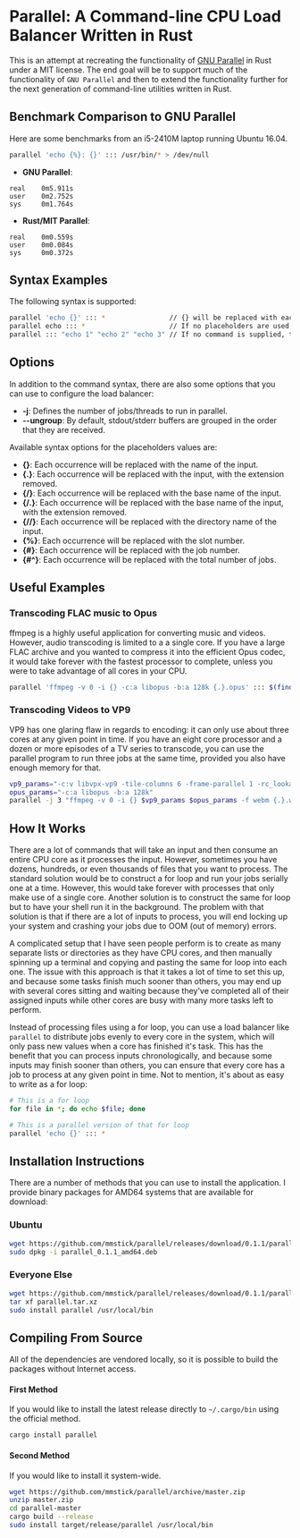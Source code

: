 # Parallel: A Command-line CPU Load Balancer Written in Rust
This is an attempt at recreating the functionality of [GNU Parallel](https://www.gnu.org/software/parallel/) in Rust under a MIT license. The end goal will be to support much of the functionality of `GNU Parallel` and then to extend the functionality further for the next generation of command-line utilities written in Rust.

## Benchmark Comparison to GNU Parallel

Here are some benchmarks from an i5-2410M laptop running Ubuntu 16.04.

```sh
parallel 'echo {%}: {}' ::: /usr/bin/* > /dev/null
```

- **GNU Parallel**:
```
real    0m5.911s
user    0m2.752s
sys     0m1.764s
```

- **Rust/MIT Parallel**:
```
real    0m0.559s
user    0m0.084s
sys     0m0.372s
```

## Syntax Examples
The following syntax is supported:

```sh
parallel 'echo {}' ::: *                // {} will be replaced with each input found.
parallel echo ::: *                     // If no placeholders are used, it is automatically assumed.
parallel ::: "echo 1" "echo 2" "echo 3" // If no command is supplied, the input arguments become commands.
```

## Options

In addition to the command syntax, there are also some options that you can use to configure the load balancer:
- **-j**: Defines the number of jobs/threads to run in parallel.
- **--ungroup**: By default, stdout/stderr buffers are grouped in the order that they are received.

Available syntax options for the placeholders values are:
- **{}**: Each occurrence will be replaced with the name of the input.
- **{.}**: Each occurrence will be replaced with the input, with the extension removed.
- **{/}**: Each occurrence will be replaced with the base name of the input.
- **{/.}**: Each occurrence will be replaced with the base name of the input, with the extension removed.
- **{//}**: Each occurrence will be replaced with the directory name of the input.
- **{%}**: Each occurrence will be replaced with the slot number.
- **{#}**: Each occurrence will be replaced with the job number.
- **{#^}**: Each occurrence will be replaced with the total number of jobs.

## Useful Examples

### Transcoding FLAC music to Opus
ffmpeg is a highly useful application for converting music and videos. However, audio transcoding is limited to a
a single core. If you have a large FLAC archive and you wanted to compress it into the efficient Opus codec, it would
take forever with the fastest processor to complete, unless you were to take advantage of all cores in your CPU.

```sh
parallel 'ffmpeg -v 0 -i {} -c:a libopus -b:a 128k {.}.opus' ::: $(find -type f -name '*.flac')
```

### Transcoding Videos to VP9
VP9 has one glaring flaw in regards to encoding: it can only use about three cores at any given point in time. If you
have an eight core processor and a dozen or more episodes of a TV series to transcode, you can use the parallel
program to run three jobs at the same time, provided you also have enough memory for that.

```sh
vp9_params="-c:v libvpx-vp9 -tile-columns 6 -frame-parallel 1 -rc_lookahead 25 -threads 4 -speed 1 -b:v 0 -crf 18"
opus_params="-c:a libopus -b:a 128k"
parallel -j 3 "ffmpeg -v 0 -i {} $vp9_params $opus_params -f webm {.}.webm" ::: $(find -type f -name '*.mkv')
```

## How It Works

There are a lot of commands that will take an input and then consume an entire CPU core as it processes the input.
However, sometimes you have dozens, hundreds, or even thousands of files that you want to process.  The standard
solution would be to construct a for loop and run your jobs serially one at a time.  However, this would take forever
with processes that only make use of a single core.  Another solution is to construct the same for loop but to have
your shell run it in the background.  The problem with that solution is that if there are a lot of inputs to process,
you will end locking up your system and crashing your jobs due to OOM (out of memory) errors.

A complicated setup that I have seen people perform is to create as many separate lists or directories as they have CPU
cores, and then manually spinning up a terminal and copying and pasting the same for loop into each one.  The issue with
this approach is that it takes a lot of time to set this up, and because some tasks finish much sooner than others, you
may end up with several cores sitting and waiting because they've completed all of their assigned inputs while other
cores are busy with many more tasks left to perform.

Instead of processing files using a for loop, you can use a load balancer like `parallel` to distribute jobs evenly
to every core in the system, which will only pass new values when a core has finished it's task.  This has the benefit
that you can process inputs chronologically, and because some inputs may finish sooner than others, you can ensure
that every core has a job to process at any given point in time.  Not to mention, it's about as easy to write as a
for loop:

```sh
# This is a for loop
for file in *; do echo $file; done

# This is a parallel version of that for loop
parallel 'echo {}' ::: *
```

## Installation Instructions

There are a number of methods that you can use to install the application. I provide binary packages for AMD64 systems
that are available for download:

### Ubuntu

```sh
wget https://github.com/mmstick/parallel/releases/download/0.1.1/parallel_0.1.1_amd64.deb
sudo dpkg -i parallel_0.1.1_amd64.deb
```

### Everyone Else

```sh
wget https://github.com/mmstick/parallel/releases/download/0.1.1/parallel_0.1.1_amd64.tar.xz
tar xf parallel.tar.xz
sudo install parallel /usr/local/bin
```

## Compiling From Source

All of the dependencies are vendored locally, so it is possible to build the packages without Internet access.

#### First Method

If you would like to install the latest release directly to `~/.cargo/bin` using the official method.

```sh
cargo install parallel
```

#### Second Method

If you would like to install it system-wide.

```sh
wget https://github.com/mmstick/parallel/archive/master.zip
unzip master.zip
cd parallel-master
cargo build --release
sudo install target/release/parallel /usr/local/bin
```
